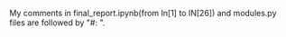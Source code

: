 My comments in final_report.ipynb(from In[1] to IN[26]) and modules.py files are followed by "#: ".
